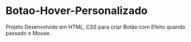 # Botao-Hover-Personalizado

Projeto Desenvolvido em HTML, CSS para criar Botão com Efeito quando passado o Mouse.

